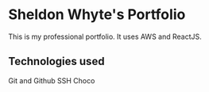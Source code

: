# Sheldon Whyte's Portfolio
This is my professional portfolio. It uses AWS and ReactJS.

## Technologies used

Git and Github
SSH
Choco
